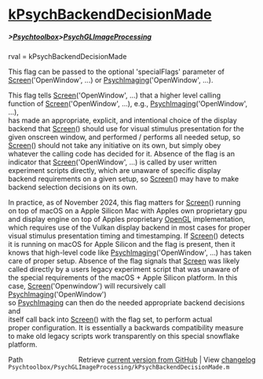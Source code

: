 # [kPsychBackendDecisionMade](kPsychBackendDecisionMade)
##### >[Psychtoolbox](Psychtoolbox)>[PsychGLImageProcessing](PsychGLImageProcessing)

rval = kPsychBackendDecisionMade  
  
This flag can be passed to the optional 'specialFlags' parameter of  
[Screen](Screen)('OpenWindow', ...) or [PsychImaging](PsychImaging)('OpenWindow', ...).  
  
This flag tells [Screen](Screen)('OpenWindow', ...) that a higher level calling  
function of [Screen](Screen)('OpenWindow', ...), e.g., [PsychImaging](PsychImaging)('OpenWindow', ...),  
has made an appropriate, explicit, and intentional choice of the display  
backend that [Screen](Screen)() should use for visual stimulus presentation for the  
given onscreen window, and performed / performs all needed setup, so  
[Screen](Screen)() should not take any initiative on its own, but simply obey  
whatever the calling code has decided for it. Absence of the flag is an  
indicator that [Screen](Screen)('OpenWindow', ...) is called by user written  
experiment scripts directly, which are unaware of specific display  
backend requirements on a given setup, so [Screen](Screen)() may have to make  
backend selection decisions on its own.  
  
In practice, as of November 2024, this flag matters for [Screen](Screen)() running  
on top of macOS on a Apple Silicon Mac with Apples own proprietary gpu  
and display engine on top of Apples proprietary [OpenGL](OpenGL) implementation,  
which requires use of the Vulkan display backend in most cases for proper  
visual stimulus presentation timing and timestamping. If [Screen](Screen)() detects  
it is running on macOS for Apple Silicon and the flag is present, then it  
knows that high-level code like [PsychImaging](PsychImaging)('OpenWindow', ...) has taken  
care of proper setup. Absence of the flag signals that [Screen](Screen) was likely  
called directly by a users legacy experiment script that was unaware of  
the special requirements of the macOS + Apple Silicon platform. In this  
case, [Screen](Screen)('Openwindow') will recursively call [PsychImaging](PsychImaging)('OpenWindow')  
so [PsychImaging](PsychImaging) can then do the needed appropriate backend decisions and  
itself call back into [Screen](Screen)() with the flag set, to perform actual  
proper configuration. It is essentially a backwards compatibility measure  
to make old legacy scripts work transparently on this special snowflake  
platform.  




<div class="code_header" style="text-align:right;">
  <span style="float:left;">Path&nbsp;&nbsp;</span> <span class="counter">Retrieve <a href=
  "https://raw.github.com/Psychtoolbox-3/Psychtoolbox-3/beta/Psychtoolbox/PsychGLImageProcessing/kPsychBackendDecisionMade.m">current version from GitHub</a> | View <a href=
  "https://github.com/Psychtoolbox-3/Psychtoolbox-3/commits/beta/Psychtoolbox/PsychGLImageProcessing/kPsychBackendDecisionMade.m">changelog</a></span>
</div>
<div class="code">
  <code>Psychtoolbox/PsychGLImageProcessing/kPsychBackendDecisionMade.m</code>
</div>

